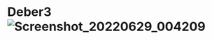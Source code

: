 # Deber3![Screenshot_20220629_004209](https://user-images.githubusercontent.com/87737964/176364222-6a5032a2-3166-4110-ac0b-f7cc05620ad0.png)
